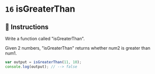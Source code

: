 # `16` isGreaterThan

## 📝 Instructions

Write a function called "isGreaterThan".

Given 2 numbers, "isGreaterThan" returns whether num2 is greater than num1.

```Javascript
var output = isGreaterThan(11, 10);
console.log(output); // --> false
```